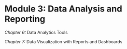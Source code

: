 # Module 3: Data Analysis and Reporting

*Chapter 6:* Data Analytics Tools

*Chapter 7:* Data Visualization with Reports and Dashboards
